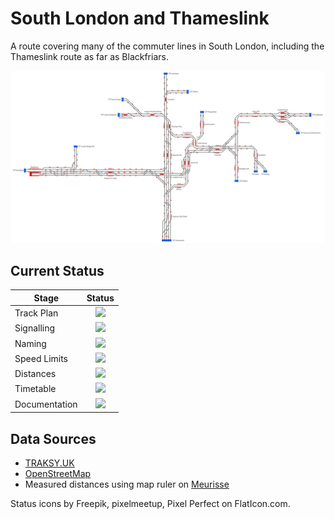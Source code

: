 # South London and Thameslink
A route covering many of the commuter lines in South London, including the Thameslink route as far as Blackfriars.

![South London and Thameslink](Images/SouthLondonAndThameslink.bmp)

## Current Status

| Stage         | Status        |
| ------------- |:-------------:|
| Track Plan     | <img src="https://image.flaticon.com/icons/svg/1632/1632596.svg" height="24"> |
| Signalling      | <img src="https://image.flaticon.com/icons/svg/1632/1632596.svg" height="24">      |
| Naming | <img src="https://image.flaticon.com/icons/svg/1632/1632596.svg" height="24">      |
| Speed Limits | <img src="https://image.flaticon.com/icons/svg/390/390914.svg" height="24"> |
| Distances | <img src="https://image.flaticon.com/icons/svg/390/390914.svg" height="24"> |
| Timetable | <img src="https://image.flaticon.com/icons/svg/390/390914.svg" height="24"> |
| Documentation | <img src="https://image.flaticon.com/icons/svg/390/390914.svg" height="24"> |


## Data Sources

- [TRAKSY.UK](https://traksy.uk/live/M+23+DONC/M+18+WDULWCH/M+9+LBGHJN+11)
- [OpenStreetMap](https://www.openstreetmap.org/#map=14/51.4574/-0.0948)
- Measured distances using map ruler on [Meurisse](https://map.meurisse.org/)

Status icons by Freepik, pixelmeetup, Pixel Perfect on FlatIcon.com.
